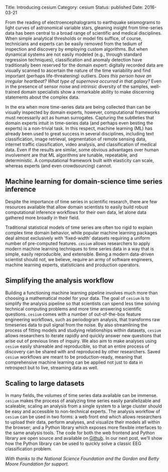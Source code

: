 Title: Introducing cesium
Category: cesium
Status: published
Date: 2016-03-21

From the reading of electroencephalograms to earthquake seismograms to light curves of astronomical variable stars, gleaning insight from time-series data has been central to a broad range of scientific and medical disciplines. When simple analytical thresholds or model fits suffice, of course, technicians and experts can be easily removed from the tedium of inspection and discovery by employing custom algorithms. But when dynamical systems are not easily modeled (e.g., through standard regression techniques), classification and anomaly detection have traditionally been reserved for the domain expert: digitally recorded data are visually scanned to ascertain the nature of the time variability and find important (perhaps life-threatening) outliers. *Does this person have an irregular heartbeat? What type of supernova occurred in that galaxy?* Even in the presence of sensor noise and intrinsic diversity of the samples, well-trained domain specialists show a remarkable ability to make discerning statements about the complex data.
In the era when more time-series data are being collected than can be visually inspected by domain experts, however, computational frameworks must necessarily act as human surrogates. Capturing the subtleties that domain experts intuit in time-series data (and perhaps even besting the experts) is a non-trivial task. In this respect, machine learning (ML) has already been used to great success in several disciplines, including text classification, image retrieval, segmentation of remote sensing data, internet traffic classification, video analysis, and classification of medical data. Even if the results are similar, some obvious advantages over human involvement are that ML algorithms are tunable, repeatable, and deterministic. A computational framework built with elasticity can scale, whereas experts (and even crowdsourcing) cannot.

## Machine learning for domain-science time series inference
Despite the importance of time series in scientific research, there are few resources available that allow domain scientists to easily build robust computational inference workflows for their own data, let alone data gathered more broadly in their field. 

Traditional statistical models of time series are often too rigid to explain complex time domain behavior, while popular machine learning packages deal almost exclusively with 'fixed-width' datasets requiring a uniform number of pre-computed
features. `cesium` allows researchers to apply modern machine learning techniques to time series data in a way that is simple, easily reproducible, and extensible. Being a modern data-driven scientist should not, we believe, require an army of software engineers, machine learning experts, statisticians and production operators.

## Simplifying the analysis workflow
Building a functioning machine learning pipeline involves much more than choosing a
mathematical model for your data. The goal of `cesium` is to simplify the analysis pipeline so
that scientists can spend less time solving technical computing problems and more time
answering scientific questions. `cesium` comes with a number of out-of-the-box feature engineering workflows, such as periodogram analysis, that transforms raw timeseries data to pull signal from the noise. By also streamlining the process of fitting models and studying
relationships within datasets, `cesium` allows researchers to iterate rapidly and quickly answer
new questions that arise out of previous lines of inquiry. We also aim to make analyses using
`cesium` easily shareable and reproducible, so that an entire process of discovery can be
shared with and reproduced by other researchers. Saved `cesium` workflows are meant to be production-ready, meaning that comprehensive machine learning can be applied not just to data in retrospect but to live, streaming data as well.

## Scaling to large datasets
In many fields, the volumes of time series data available can be immense. `cesium` makes the
process of analyzing time series easily parallelizable and scaleable; scaling an analysis
from a single system to a large cluster should be easy and accessible to non-technical experts.
The analysis workflow of `cesium` can be used in two forms: a web front end which allows
researchers to upload their data, perform analyses, and visualize their models all within the
browser; and a Python library which exposes more flexible interfaces to the same analysis
tools. The code for both the web frontend and Python library are open source and available on
[Github](https://github.com/cesium-ml). In our next post, we'll show how the Python library can
be used to quickly solve a classic EEG classification problem.

*With thanks to the National Science Foundation and the Gordon and Betty Moore Foundation for support.*
